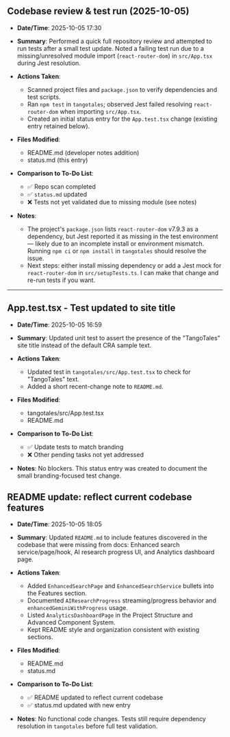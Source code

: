 ## Codebase review & test run (2025-10-05)

- **Date/Time**: 2025-10-05 17:30
- **Summary**: Performed a quick full repository review and attempted to run tests after a small test update. Noted a failing test run due to a missing/unresolved module import (`react-router-dom`) in `src/App.tsx` during Jest resolution.
- **Actions Taken**:

  - Scanned project files and `package.json` to verify dependencies and test scripts.
  - Ran `npm test` in `tangotales`; observed Jest failed resolving `react-router-dom` when importing `src/App.tsx`.
  - Created an initial status entry for the `App.test.tsx` change (existing entry retained below).

- **Files Modified**:

  - README.md (developer notes addition)
  - status.md (this entry)

- **Comparison to To-Do List**:

  - ✅ Repo scan completed
  - ✅ `status.md` updated
  - ❌ Tests not yet validated due to missing module (see notes)

- **Notes**:

  - The project's `package.json` lists `react-router-dom` v7.9.3 as a dependency, but Jest reported it as missing in the test environment — likely due to an incomplete install or environment mismatch. Running `npm ci` or `npm install` in `tangotales` should resolve the issue.
  - Next steps: either install missing dependency or add a Jest mock for `react-router-dom` in `src/setupTests.ts`. I can make that change and re-run tests if you want.

---

## App.test.tsx - Test updated to site title

- **Date/Time**: 2025-10-05 16:59
- **Summary**: Updated unit test to assert the presence of the "TangoTales" site title instead of the default CRA sample text.
- **Actions Taken**:

  - Updated test in `tangotales/src/App.test.tsx` to check for "TangoTales" text.
  - Added a short recent-change note to `README.md`.

- **Files Modified**:

  - tangotales/src/App.test.tsx
  - README.md

- **Comparison to To-Do List**:

  - ✅ Update tests to match branding
  - ❌ Other pending tasks not yet addressed

- **Notes**: No blockers. This status entry was created to document the small branding-focused test change.

## README update: reflect current codebase features

- **Date/Time**: 2025-10-05 18:05
- **Summary**: Updated `README.md` to include features discovered in the codebase that were missing from docs: Enhanced search service/page/hook, AI research progress UI, and Analytics dashboard page.
- **Actions Taken**:

  - Added `EnhancedSearchPage` and `EnhancedSearchService` bullets into the Features section.
  - Documented `AIResearchProgress` streaming/progress behavior and `enhancedGeminiWithProgress` usage.
  - Listed `AnalyticsDashboardPage` in the Project Structure and Advanced Component System.
  - Kept README style and organization consistent with existing sections.

- **Files Modified**:

  - README.md
  - status.md

- **Comparison to To-Do List**:

  - ✅ README updated to reflect current codebase
  - ✅ status.md updated with new entry

- **Notes**: No functional code changes. Tests still require dependency resolution in `tangotales` before full test validation.